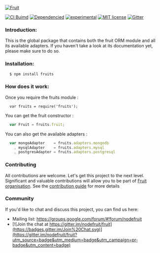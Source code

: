 [![Fruit][logo]][repo-link]

[![CI Buimd][build-image]][build-url]
[![Dependencied][dependencies-image]][dependencies-url]
[![experimental][stability-image]][stability-url]
[![MIT license][license-img]][license-url]
[![Gitter][gitter-img]][gitter-url]

### Introduction:

This is the global package that contains both the fruit ORM module and all its available adapters. If you haven't take a look at its documentation yet, please make sure to do so.

### Installation:
```bash
  $ npm install fruits
```

### How does it work:

Once you require the fruits module :
```
  var fruits = require('fruits');
```

You can get the fruit constructor :
```javascript
  var Fruit = fruits.fruit;
```

You can also get the available adapters :
```javascript
  var mongoAdapter    = fruits.adapters.mongodb
    , mysqlAdapter    = fruits.adapters.mysql
    , postgresAdapter = fruits.adapters.postgresql
```

### Contributing

All contributions are welcome. Let's get this project to the next level.
Significant and valuable contributions will allow you to be part of [Fruit organisation](http://github.com/nodefruit).
See the [contribution guide](http://github.com/nodefruit/fruit/blob/master/CONTRIBUTING.md) for more details

### Community

If you'd like to chat and discuss this project, you can find us here:

- Mailing list: https://groups.google.com/forum/#!forum/nodefruit
- [![Join the chat at https://gitter.im/nodefruit/fruit](https://badges.gitter.im/Join%20Chat.svg)](https://gitter.im/nodefruit/fruit?utm_source=badge&utm_medium=badge&utm_campaign=pr-badge&utm_content=badge)

[logo]: https://github.com/nodefruit/fruits/raw/master/pres/logo.png
[repo-link]: https://github.com/nodefruit/fruits
[build-image]: https://api.travis-ci.org/nodefruit/fruits.svg
[build-url]: https://github.com/nodefruit/fruits
[stability-image]: https://img.shields.io/badge/stability-experimental-orange.svg
[stability-url]: https://github.com/nodefruit/fruits
[license-img]: https://img.shields.io/badge/license-MIT-green.svg
[license-url]: https://github.com/nodefruit/fruits/blob/master/LICENSE
[dependencies-image]:https://david-dm.org/nodefruit/fruits.svg
[dependencies-url]:https://npmjs.com/package/fruits
[gitter-img]: https://badges.gitter.im/Join%20Chat.svg
[gitter-url]: https://gitter.im/nodefruit/fruit?utm_source=badge&utm_medium=badge&utm_campaign=pr-badge&utm_content=badge